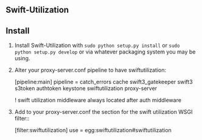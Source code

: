 Swift-Utilization
------

Install
-------

1) Install Swift-Utilization with ``sudo python setup.py install`` or ``sudo python
   setup.py develop`` or via whatever packaging system you may be using.

2) Alter your proxy-server.conf pipeline to have swiftutilization:

    [pipeline:main]
        pipeline = catch_errors cache swift3_gatekeeper
        swift3 s3token authtoken keystone swiftutilization proxy-server

    ! swift utilization middleware always located after auth middleware

3) Add to your proxy-server.conf the section for the swift utilization WSGI filter::

    [filter:swiftutilization]
    use = egg:swiftutilization#swiftutilization